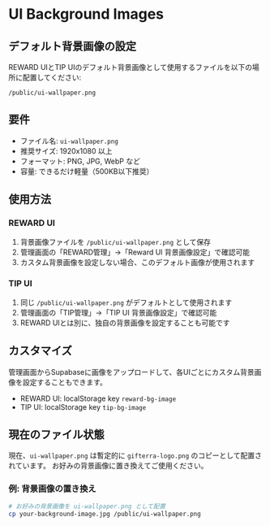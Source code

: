 # UI Background Images

## デフォルト背景画像の設定

REWARD UIとTIP UIのデフォルト背景画像として使用するファイルを以下の場所に配置してください:

```
/public/ui-wallpaper.png
```

## 要件

- ファイル名: `ui-wallpaper.png`
- 推奨サイズ: 1920x1080 以上
- フォーマット: PNG, JPG, WebP など
- 容量: できるだけ軽量（500KB以下推奨）

## 使用方法

### REWARD UI
1. 背景画像ファイルを `/public/ui-wallpaper.png` として保存
2. 管理画面の「REWARD管理」→「Reward UI 背景画像設定」で確認可能
3. カスタム背景画像を設定しない場合、このデフォルト画像が使用されます

### TIP UI
1. 同じ `/public/ui-wallpaper.png` がデフォルトとして使用されます
2. 管理画面の「TIP管理」→「TIP UI 背景画像設定」で確認可能
3. REWARD UIとは別に、独自の背景画像を設定することも可能です

## カスタマイズ

管理画面からSupabaseに画像をアップロードして、各UIごとにカスタム背景画像を設定することもできます。

- REWARD UI: localStorage key `reward-bg-image`
- TIP UI: localStorage key `tip-bg-image`

## 現在のファイル状態

現在、`ui-wallpaper.png` は暫定的に `gifterra-logo.png` のコピーとして配置されています。
お好みの背景画像に置き換えてご使用ください。

### 例: 背景画像の置き換え

```bash
# お好みの背景画像を ui-wallpaper.png として配置
cp your-background-image.jpg /public/ui-wallpaper.png
```
